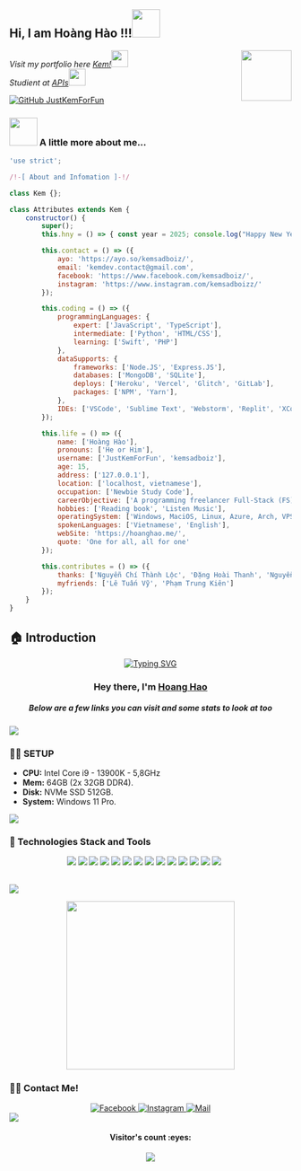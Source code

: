 <h2> Hi, I am Hoàng Hào !!!<img src="https://media.giphy.com/media/mGcNjsfWAjY5AEZNw6/giphy.gif" width="50"></h2>
<img align='right' src="https://graph.facebook.com/100009820695732/picture?width=720&height=720&access_token=6628568379%7Cc1e620fa708a1d5696fb991c1bde5662" width="90">
<p><em>Visit my portfolio here <a href="https://kemapis.eu.org/">Kem!</a><img src="https://media.giphy.com/media/fYSnHlufseco8Fh93Z/giphy.gif" width="30"></br>Studient at <a href="https://hoanghao.me/">APIs</a><img src="https://media.giphy.com/media/WUlplcMpOCEmTGBtBW/giphy.gif" width="30">
</em></p>

[![GitHub JustKemForFun](https://img.shields.io/github/followers/justkemforfun?label=follow&style=social)](https://github.com/justkemforfun)

### <img src="https://media.giphy.com/media/VgCDAzcKvsR6OM0uWg/giphy.gif" width="50"> A little more about me...  

```JavaScript
'use strict';

/!-[ About and Infomation ]-!/

class Kem {};

class Attributes extends Kem {
    constructor() {
        super();
        this.hny = () => { const year = 2025; console.log("Happy New Year A New Beginning With", year); };

        this.contact = () => ({
            ayo: 'https://ayo.so/kemsadboiz/',
            email: 'kemdev.contact@gmail.com',
            facebook: 'https://www.facebook.com/kemsadboiz/',
            instagram: 'https://www.instagram.com/kemsadboizz/'
        });

        this.coding = () => ({
            programmingLanguages: {
                expert: ['JavaScript', 'TypeScript'],
                intermediate: ['Python', 'HTML/CSS'],
                learning: ['Swift', 'PHP']
            },
            dataSupports: {
                frameworks: ['Node.JS', 'Express.JS'],
                databases: ['MongoDB', 'SQLite'],
                deploys: ['Heroku', 'Vercel', 'Glitch', 'GitLab'],
                packages: ['NPM', 'Yarn'],
            },
            IDEs: ['VSCode', 'Sublime Text', 'Webstorm', 'Replit', 'XCode']
        });

        this.life = () => ({
            name: ['Hoàng Hào'],
            pronouns: ['He or Him'],
            username: ['JustKemForFun', 'kemsadboiz'],
            age: 15,
            address: ['127.0.0.1'],
            location: ['localhost, vietnamese'],
            occupation: ['Newbie Study Code'],
            careerObjective: ['A programming freelancer Full-Stack (FS) - Focused on Swift & JavaScript & TypeScript. Makes macOS apps, CLI tools, npm packages.'],
            hobbies: ['Reading book', 'Listen Music'],
            operatingSystem: ['Windows, MaciOS, Linux, Azure, Arch, VPS'],
            spokenLanguages: ['Vietnamese', 'English'],
            webSite: 'https://hoanghao.me/',
            quote: 'One for all, all for one'
        });

        this.contributes = () => ({
            thanks: ['Nguyễn Chí Thành Lộc', 'Đặng Hoài Thanh', 'Nguyễn Duy Khánh', 'Tô Châu Trí Dũng', 'Nguyễn Thành Khang'],
            myfriends: ['Lê Tuấn Vỹ', 'Phạm Trung Kiên']
        });
    }
}
```
<!-- <div align="center"> -->
<!-- &nbsp; là khoảng trắng -->
    
## 🏠 Introduction
<p align="center">
  <a href="https://git.io/typing-svg">
    <img src="https://readme-typing-svg.demolab.com?font=Fira+Code&pause=1000&color=E4F70A&random=false&width=500&lines=Founder+%26+Developer+Of+Kem+Network+Coding...;With+2+Years+Of+Programming+Experience;" alt="Typing SVG"/>
  </a>
</p>

<h3 align="center">Hey there, I'm <a href="https://github.com/JustKemForFun">Hoang Hao</a></h3>
<h5 align="center">Below are a few links you can visit and some stats to look at too</h5>
<img src="https://user-images.githubusercontent.com/73097560/115834477-dbab4500-a447-11eb-908a-139a6edaec5c.gif">

### 🐱‍💻 SETUP
<ul>
  <li><strong>CPU:</strong> Intel Core i9 - 13900K - 5,8GHz</li> <!-- Intel Core i9 - 13900K - 5,8GH - 6x12. -->
  <li><strong>Mem:</strong> 64GB (2x 32GB DDR4).</li>
<!--   <li><strong>GPU:</strong> NVIDIA GeForce RTX 3060 12GB.</li> -->
  <li><strong>Disk:</strong> NVMe SSD 512GB.</li>
  <li><strong>System:</strong> Windows 11 Pro.</li>
<!--   <li><strong>Mouse:</strong> Logitech G304 Lightspeed (White).</li> -->
<!--   <li><strong>Keyboard:</strong> Fuhlen T87s Wireless White Red Switch.</li> -->
</ul>

<img src="https://user-images.githubusercontent.com/73097560/115834477-dbab4500-a447-11eb-908a-139a6edaec5c.gif">

### 🚀 Technologies Stack and Tools
<div align="center">
   <p>
  <img src="https://img.shields.io/badge/JavaScript-F7DF1E?style=for-the-badge&logo=javascript&logoColor=black"/>
  <img src="https://img.shields.io/badge/typescript-%23007ACC.svg?style=for-the-badge&logo=typescript&logoColor=white"/>
  <img src="https://img.shields.io/badge/express.js-%23404d59.svg?style=for-the-badge&logo=express&logoColor=%2361DAFB"/>
  <img src="https://img.shields.io/badge/node.js-008000?style=for-the-badge&logo=node.js&logoColor=white"/>
  <img src="https://img.shields.io/badge/MongoDB-008000?style=for-the-badge&logo=mongodb&logoColor=white"/>
  <img src="https://img.shields.io/badge/Socket.io-black?style=for-the-badge&logo=socket.io&badgeColor=010101"/>
  <img src="https://img.shields.io/badge/bootstrap-%238511FA.svg?style=for-the-badge&logo=bootstrap&logoColor=white"/>
  <img src="https://img.shields.io/badge/github-%23121011.svg?style=for-the-badge&logo=github&logoColor=white"/>
<!--   <img src="https://img.shields.io/badge/github%20pages-121013?style=for-the-badge&logo=github&logoColor=white"/> -->
  <img src="https://img.shields.io/badge/heroku-%23430098.svg?style=for-the-badge&logo=heroku&logoColor=white"/>
  <img src="https://img.shields.io/badge/HTML-FF0000?style=for-the-badge&logo=html5&logoColor=white"/>
  <img src="https://img.shields.io/badge/CSS-0000FF?&style=for-the-badge&logo=css3&logoColor=blue"/>
  <img src="https://img.shields.io/badge/NPM-%23CB3837.svg?style=for-the-badge&logo=npm&logoColor=white"/>
  <img src="https://img.shields.io/badge/vercel-%23000000.svg?style=for-the-badge&logo=vercel&logoColor=white"/>
  <img src="https://img.shields.io/badge/VS Code-0078D7?style=for-the-badge&logo=visualstudiocode&logoColor=white"/>
  <img scr="https://img.shields.io/badge/Codepen-000000?style=for-the-badge&logo=codepen&logoColor=white"/>
  <img scr="https://img.shields.io/badge/markdown-%23000000.svg?style=for-the-badge&logo=markdown&logoColor=white"/>
  <img scr="https://img.shields.io/badge/Cloudflare-F38020?style=for-the-badge&logo=Cloudflare&logoColor=white"/>
  <img scr="https://img.shields.io/badge/azure-%230072C6.svg?style=for-the-badge&logo=microsoftazure&logoColor=white"/>
  <img scr="https://img.shields.io/badge/glitch-%233333FF.svg?style=for-the-badge&logo=glitch&logoColor=white"/>
  <img scr="https://img.shields.io/badge/redis-%23DD0031.svg?style=for-the-badge&logo=redis&logoColor=white"/>
  <!-- <img src="https://img.shields.io/badge/MongoDB-%234ea94b.svg?style=for-the-badge&logo=mongodb&logoColor=white" /> -->
   </p>
<br>
</div>

<img src="https://user-images.githubusercontent.com/73097560/115834477-dbab4500-a447-11eb-908a-139a6edaec5c.gif">

<div>
 <p align="center">
<!--  <img src="https://media3.giphy.com/media/ln7z2eWriiQAllfVcn/200w.webp" width="100"><br><br>  -->
<!--   <img src="https://camo.githubusercontent.com/936a08778c7e4885053d148c07bbd2339dfbdd80/68747470733a2f2f6665726f73732e6e65742f782f6e6f6465322e676966"/><br><br> -->
  <img src="https://little.kylerconway.com/images/golang-what.gif" width="300">
 </p>
</div>

### 🐱‍🏍 Contact Me!
<!-- <h2 align="center">Contact Me!</h2> -->
<!-- https://icons8.com -->
<div align="center">
  <a href="https://www.facebook.com/kemsadboiz/" target="blank">
    <img src="https://img.icons8.com/bubbles/100/000000/facebook-new.png" alt="Facebook"/>
  </a>
  <a href="https://www.instagram.com/kemsadboizz/" target="blank">
    <img src="https://img.icons8.com/bubbles/100/000000/instagram.png" alt="Instagram"/>
  </a>
  <a href="mailto:kemdev.contact@gmail.com" target="top">
    <img src="https://img.icons8.com/bubbles/100/000000/apple-mail.png" alt="Mail"/>
  </a>
</div>

<img src="https://user-images.githubusercontent.com/73097560/115834477-dbab4500-a447-11eb-908a-139a6edaec5c.gif">

<!-- <hr> -->
<h4 align="center">Visitor's count :eyes:</h4>
<p align="center"><img src="https://profile-counter.glitch.me/JustKemForFun/count.svg"/></p>
